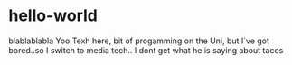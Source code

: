 # hello-world
blablablabla
Yoo Texh here, bit of progamming on the Uni, but I`ve got bored..so I switch to media tech..
I dont get what he is saying about tacos
